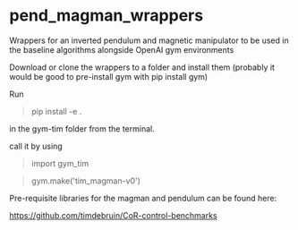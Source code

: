 # pend_magman_wrappers
Wrappers for an inverted pendulum and magnetic manipulator to be used in the baseline algorithms alongside OpenAI gym environments

Download or clone the wrappers to a folder and install them (probably it would be good to pre-install gym with pip install gym)

Run 
> pip install -e . 

in the gym-tim folder from the terminal.

call it by using 

> import gym_tim

> gym.make('tim_magman-v0')


Pre-requisite libraries for the magman and pendulum can be found here:

https://github.com/timdebruin/CoR-control-benchmarks

